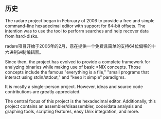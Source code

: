 ## 历史

The radare project began in February of 2006 to provide a free and simple command-line hexadecimal editor with support for 64-bit offsets. The intention was to use the tool to perform searches and help recover data from hard-disks.

radare项目开始于2006年的2月，意在提供一个免费且简单的支持64位偏移的十六进制进制编辑器。

Since then, the project has evolved to provide a complete framework for analyzing binaries while making use of basic \*NIX concepts. Those concepts include the famous "everything is a file," "small programs that interact using stdin/stdout," and "keep it simple" paradigms.

It is mostly a single-person project. However, ideas and source code contributions are greatly appreciated.

The central focus of this project is the hexadecimal editor. Additionally, this project contains an assembler/disassembler, code/data analysis and graphing tools, scripting features, easy Unix integration, and more.

